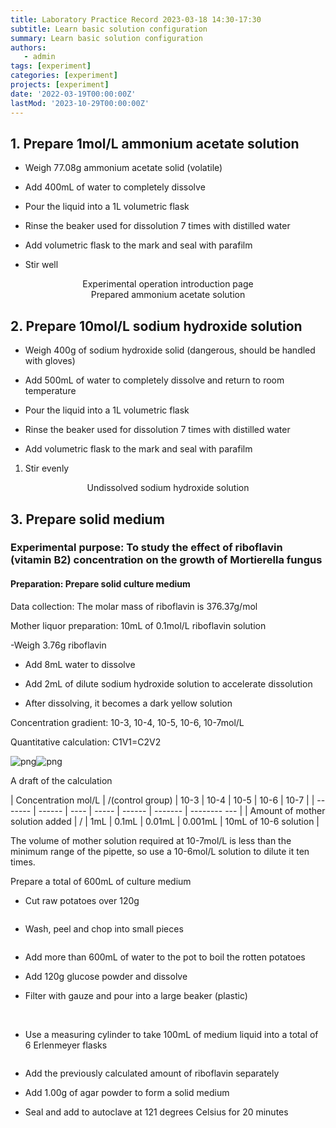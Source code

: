 ```yaml
---
title: Laboratory Practice Record 2023-03-18 14:30-17:30
subtitle: Learn basic solution configuration
summary: Learn basic solution configuration
authors:
   - admin
tags: [experiment]
categories: [experiment]
projects: [experiment]
date: '2022-03-19T00:00:00Z'
lastMod: '2023-10-29T00:00:00Z'
---
```




## 1. Prepare 1mol/L ammonium acetate solution

- Weigh 77.08g ammonium acetate solid (volatile)

- Add 400mL of water to completely dissolve

- Pour the liquid into a 1L volumetric flask

- Rinse the beaker used for dissolution 7 times with distilled water

- Add volumetric flask to the mark and seal with parafilm

- Stir well

<img title="" src="318-1.png" alt="" data-align="center">

<center>Experimental operation introduction page</center>

<img title="" src="318-2.png" alt="" data-align="center">

<center>Prepared ammonium acetate solution</center>

## 2. Prepare 10mol/L sodium hydroxide solution

- Weigh 400g of sodium hydroxide solid (dangerous, should be handled with gloves)

- Add 500mL of water to completely dissolve and return to room temperature

- Pour the liquid into a 1L volumetric flask

- Rinse the beaker used for dissolution 7 times with distilled water

- Add volumetric flask to the mark and seal with parafilm
1. Stir evenly

<img title="" src="318-3.png" alt="" data-align="center">

<center>Undissolved sodium hydroxide solution</center>

## 3. Prepare solid medium

### Experimental purpose: To study the effect of riboflavin (vitamin B2) concentration on the growth of Mortierella fungus

#### Preparation: Prepare solid culture medium

Data collection: The molar mass of riboflavin is 376.37g/mol

Mother liquor preparation: 10mL of 0.1mol/L riboflavin solution

-Weigh 3.76g riboflavin

- Add 8mL water to dissolve

- Add 2mL of dilute sodium hydroxide solution to accelerate dissolution

- After dissolving, it becomes a dark yellow solution

Concentration gradient: 10-3, 10-4, 10-5, 10-6, 10-7mol/L

Quantitative calculation: C1V1=C2V2

![png](./318-4.png)![png](./318-5.png)

A draft of the calculation

| Concentration mol/L | /(control group) | 10-3 | 10-4 | 10-5 | 10-6 | 10-7 |
| ------- | ------ | ---- | ----- | ------ | ------- | -------- --- |
| Amount of mother solution added | / | 1mL | 0.1mL | 0.01mL | 0.001mL | 10mL of 10-6 solution |

The volume of mother solution required at 10-7mol/L is less than the minimum range of the pipette, so use a 10-6mol/L solution to dilute it ten times.

Prepare a total of 600mL of culture medium

- Cut raw potatoes over 120g

<img title="" src="318-6.png" alt="" data-align="center">


- Wash, peel and chop into small pieces

<img title="" src="318-7.png" alt="" data-align="center">


- Add more than 600mL of water to the pot to boil the rotten potatoes

- Add 120g glucose powder and dissolve

- Filter with gauze and pour into a large beaker (plastic)

<img title="" src="318-8.png" alt="" data-align="center">

<img title="" src="318-9.png" alt="" data-align="center">


- Use a measuring cylinder to take 100mL of medium liquid into a total of 6 Erlenmeyer flasks

<img title="" src="318-10.png" alt="" data-align="center">


- Add the previously calculated amount of riboflavin separately

- Add 1.00g of agar powder to form a solid medium

- Seal and add to autoclave at 121 degrees Celsius for 20 minutes